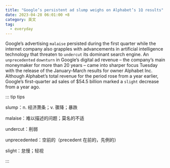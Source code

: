 ```yaml
---
title: "Google’s persistent ad slump weighs on Alphabet’s 1Q results"
date: 2023-04-28 06:01:00 +8
category: 英文
tag:
  - everyday
---
```


Google’s advertising `malaise` persisted during the first quarter while the internet company also grapples with advancements in artificial intelligence technology that threaten to `undercut` its dominant search engine. An `unprecedented` `downturn` in Google’s digital ad revenue – the company’s main moneymaker for more than 20 years – came into sharper focus Tuesday with the release of the January-March results for owner Alphabet Inc. Although Alphabet’s total revenue for the period rose from a year earlier, Google’s first-quarter ad sales of $54.5 billion marked a `slight` decrease from a year ago.

::: tip tips

slump：n. 经济萧条；v. 骤降；暴跌

malaise：难以描述的问题；莫名的不适

undercut：削弱

unprecedented：空前的（precedent 在前的，先例的）

slight：怠慢；轻视

:::
